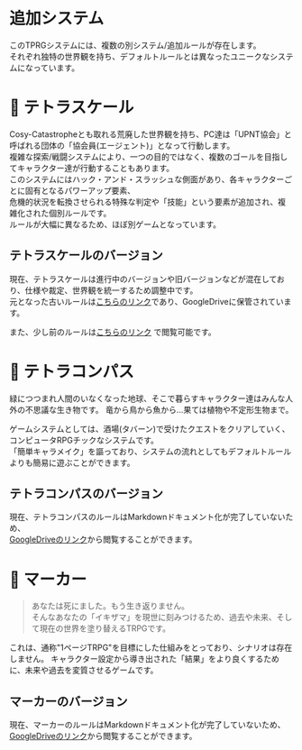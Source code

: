# 追加システム
このTPRGシステムには、複数の別システム/追加ルールが存在します。  
それぞれ独特の世界観を持ち、デフォルトルールとは異なったユニークなシステムになっています。  

# :city_sunset: テトラスケール
Cosy-Catastropheとも取れる荒廃した世界観を持ち、PC達は「UPNT協会」と呼ばれる団体の「協会員(エージェント)」となって行動します。  
複雑な探索/戦闘システムにより、一つの目的ではなく、複数のゴールを目指してキャラクター達が行動することもあります。  
このシステムにはハック・アンド・スラッシュな側面があり、各キャラクターごとに固有となるパワーアップ要素、  
危機的状況を転換させられる特殊な判定や「技能」という要素が追加され、複雑化された個別ルールです。  
ルールが大幅に異なるため、ほぼ別ゲームとなっています。  

## テトラスケールのバージョン
現在、テトラスケールは進行中のバージョンや旧バージョンなどが混在しており、仕様や裁定、世界観を統一するため調整中です。  
元となった古いルールは[こちらのリンク](https://drive.google.com/drive/folders/0B2eFbSr5NvXyX3VTUmxaMlNBZFU)であり、GoogleDriveに保管されています。

また、少し前のルールは[こちらのリンク](http://tetrasv.2-d.jp/tetra/scale/) で閲覧可能です。  


# :arrows_counterclockwise: テトラコンパス
緑につつまれ人間のいなくなった地球、そこで暮らすキャラクター達はみんな人外の不思議な生き物です。 竜から鳥から魚から...果ては植物や不定形生物まで。    

ゲームシステムとしては、酒場(タバーン)で受けたクエストをクリアしていく、コンピュータRPGチックなシステムです。  
「簡単キャラメイク」を謳っており、システムの流れとしてもデフォルトルールよりも簡易に遊ぶことができます。  
  
## テトラコンパスのバージョン
現在、テトラコンパスのルールはMarkdownドキュメント化が完了していないため、  
[GoogleDriveのリンク](https://drive.google.com/drive/folders/0B2eFbSr5NvXyX3VTUmxaMlNBZFU)から閲覧することができます。  



# :memo: マーカー
> あなたは死にました。もう生き返りません。  
> そんなあなたの「イキザマ」を現世に刻みつけるため、過去や未来、そして現在の世界を塗り替えるTRPGです。  

これは、通称"1ページTRPG"を目標にした仕組みをとっており、シナリオは存在しません。
キャラクター設定から導き出された「結果」をより良くするために、未来や過去を変質させるゲームです。  

## マーカーのバージョン
現在、マーカーのルールはMarkdownドキュメント化が完了していないため、
[GoogleDriveのリンク](https://drive.google.com/drive/folders/0B2eFbSr5NvXyX3VTUmxaMlNBZFU)から閲覧することができます。  
